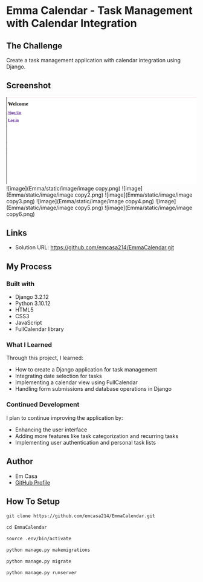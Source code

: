 # Emma Calendar - Task Management with Calendar Integration

## The Challenge

Create a task management application with calendar integration using Django.

## Screenshot
![image](Emma/static/image/image.png)
![image](Emma/static/image/image copy.png)
![image](Emma/static/image/image copy2.png)
![image](Emma/static/image/image copy3.png)
![image](Emma/static/image/image copy4.png)
![image](Emma/static/image/image copy5.png)
![image](Emma/static/image/image copy6.png)


## Links

- Solution URL: https://github.com/emcasa214/EmmaCalendar.git

## My Process

### Built with

- Django 3.2.12
- Python 3.10.12
- HTML5
- CSS3
- JavaScript
- FullCalendar library

### What I Learned

Through this project, I learned:
- How to create a Django application for task management
- Integrating date selection for tasks
- Implementing a calendar view using FullCalendar
- Handling form submissions and database operations in Django

### Continued Development

I plan to continue improving the application by:
- Enhancing the user interface
- Adding more features like task categorization and recurring tasks
- Implementing user authentication and personal task lists

## Author

- Em Casa
- [GitHub Profile](https://github.com/emcasa214)

## How To Setup
```
git clone https://github.com/emcasa214/EmmaCalendar.git
```
```
cd EmmaCalendar
```
```
source .env/bin/activate
```
```
python manage.py makemigrations
```
```
python manage.py migrate
```
```
python manage.py runserver
```